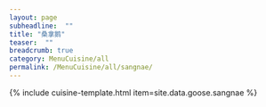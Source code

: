 ```yaml
---
layout: page
subheadline:  ""
title: "桑拿鹅" 
teaser:  "" 
breadcrumb: true
category: MenuCuisine/all
permalink: /MenuCuisine/all/sangnae/
---
```


{% include cuisine-template.html item=site.data.goose.sangnae %}
